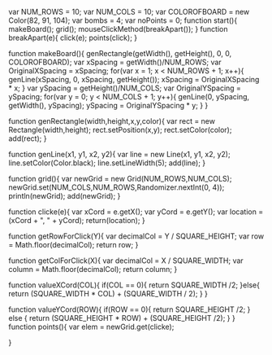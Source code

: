 
var NUM_ROWS = 10;
var NUM_COLS = 10;
var COLOROFBOARD = new Color(82, 91, 104);
var bombs = 4;
var noPoints = 0;
function start(){
    makeBoard();
    grid();
    mouseClickMethod(breakApart());
}
function breakApart(e){
    click(e);
    points(click);
}

function makeBoard(){
    genRectangle(getWidth(), getHeight(), 0, 0, COLOROFBOARD);
    var xSpacing = getWidth()/NUM_ROWS;
    var OriginalXSpacing = xSpacing;
    for(var x = 1; x < NUM_ROWS + 1; x++){
        genLine(xSpacing, 0, xSpacing, getHeight());
        xSpacing = OriginalXSpacing * x;
    }
    var ySpacing = getHeight()/NUM_COLS;
    var OriginalYSpacing = ySpacing;
    for(var y = 0; y < NUM_COLS + 1; y++){
        genLine(0, ySpacing, getWidth(), ySpacing);
        ySpacing = OriginalYSpacing * y;
    }
}

function genRectangle(width,height,x,y,color){ 
    var rect = new Rectangle(width,height); 
    rect.setPosition(x,y); 
    rect.setColor(color); 
    add(rect); 
}

function genLine(x1, y1, x2, y2){
    var line = new Line(x1, y1, x2, y2);
    line.setColor(Color.black);
    line.setLineWidth(5);
    add(line);
}

function grid(){
    var newGrid  = new Grid(NUM_ROWS,NUM_COLS);
    newGrid.set(NUM_COLS,NUM_ROWS,Randomizer.nextInt(0, 4));
    println(newGrid);
    add(newGrid);
}

function clicke(e){
    var xCord = e.getX();
    var yCord = e.getY();
    var location = (xCord + ", " + yCord);
    return(location);
}

function getRowForClick(Y){
    var decimalCol = Y / SQUARE_HEIGHT;
    var row = Math.floor(decimalCol);
    return row;
}

function getColForClick(X){
    var decimalCol = X / SQUARE_WIDTH;
    var column = Math.floor(decimalCol);
    return column;
}

function valueXCord(COL){
    if(COL == 0){
        return SQUARE_WIDTH /2;
    }else{
        return (SQUARE_WIDTH * COL) + (SQUARE_WIDTH / 2); 
    }
}

function valueYCord(ROW){
    if(ROW == 0){
        return SQUARE_HEIGHT /2;
    } else {
        return (SQUARE_HEIGHT * ROW) + (SQUARE_HEIGHT /2);
    }
}
function points(){
    var elem = newGrid.get(clicke);
    
}

